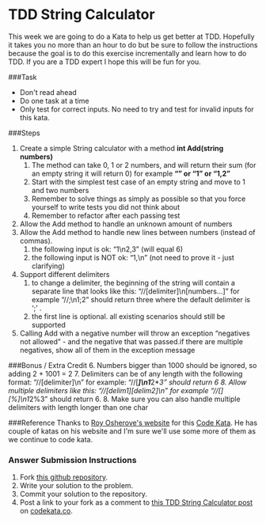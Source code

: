TDD String Calculator
=============

This week we are going to do a Kata to help us get better at TDD. Hopefully it takes you no more than an hour to do but be sure to follow the instructions because the goal is to do this exercise incrementally and learn how to do TDD.  If you are a TDD expert I hope this will be fun for you.

###Task
* Don't read ahead
* Do one task at a time
* Only test for correct inputs.  No need to try and test for invalid inputs for this kata.


###Steps
1. Create a simple String calculator with a method **int Add(string numbers)**
    1. The method can take 0, 1 or 2 numbers, and will return their sum (for an empty string it will return 0) for example **“” or “1” or “1,2”**
    2. Start with the simplest test case of an empty string and move to 1 and two numbers
    3. Remember to solve things as simply as possible so that you force yourself to write tests you did not think about
    4. Remember to refactor after each passing test
2. Allow the Add method to handle an unknown amount of numbers
3. Allow the Add method to handle new lines between numbers (instead of commas).
    1. the following input is ok:  “1\n2,3”  (will equal 6)
    2. the following input is NOT ok:  “1,\n” (not need to prove it - just clarifying)
4. Support different delimiters
    1. to change a delimiter, the beginning of the string will contain a separate line that looks like this:   “//[delimiter]\n[numbers…]” for example “//;\n1;2” should return three where the default delimiter is ‘;’ .
    2. the first line is optional. all existing scenarios should still be supported
5. Calling Add with a negative number will throw an exception “negatives not allowed” - and the negative that was passed.if there are multiple negatives, show all of them in the exception message


###Bonus / Extra Credit
6. Numbers bigger than 1000 should be ignored, so adding 2 + 1001  = 2
7. Delimiters can be of any length with the following format:  “//[delimiter]\n” for example: “//[***]\n1***2***3” should return 6
8. Allow multiple delimiters like this:  “//[delim1][delim2]\n” for example “//[*][%]\n1*2%3” should return 6.
8. Make sure you can also handle multiple delimiters with length longer than one char


###Reference
Thanks to [Roy Osherove's website](http://www.osherove.com) for this [Code Kata](http://osherove.com/tdd-kata-1/).  He has couple of katas on his website and I'm sure we'll use some more of them as we continue to code kata.

### Answer Submission Instructions
1. Fork [this github repository](https://github.com/CentralArkansasCodeKata/TDDStringCalculator).
2. Write your solution to the problem.
3. Commit your solution to the repository.
4. Post a link to your fork as a comment to [this TDD String Calculator post](http://codekata.co/2013/09/22/tdd-string-calculator/) on [codekata.co](http://codekata.co).
